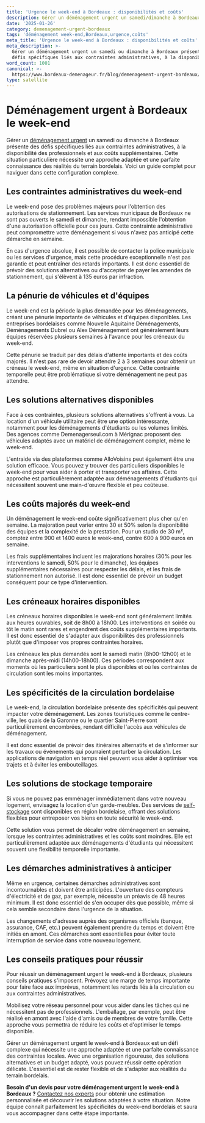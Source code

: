 ```yaml
---
title: 'Urgence le week-end à Bordeaux : disponibilités et coûts'
description: Gérer un déménagement urgent un samedi/dimanche à Bordeaux.
date: '2025-01-26'
category: demenagement-urgent-bordeaux
tags: 'déménagement week-end,Bordeaux,urgence,coûts'
meta_title: 'Urgence le week-end à Bordeaux : disponibilités et coûts'
meta_description: >-
  Gérer un déménagement urgent un samedi ou dimanche à Bordeaux présente des
  défis spécifiques liés aux contraintes administratives, à la disponibilité .
word_count: 1001
canonical: >-
  https://www.bordeaux-demenageur.fr/blog/demenagement-urgent-bordeaux/urgence-week-end-bordeaux-disponibilites-couts
type: satellite
---
```



# Déménagement urgent à Bordeaux le week-end

Gérer un [déménagement urgent](/blog/urgent/guide) un samedi ou dimanche à Bordeaux présente des défis spécifiques liés aux contraintes administratives, à la disponibilité des professionnels et aux coûts supplémentaires. Cette situation particulière nécessite une approche adaptée et une parfaite connaissance des réalités du terrain bordelais. Voici un guide complet pour naviguer dans cette configuration complexe.

## Les contraintes administratives du week-end

Le week-end pose des problèmes majeurs pour l'obtention des autorisations de stationnement. Les services municipaux de Bordeaux ne sont pas ouverts le samedi et dimanche, rendant impossible l'obtention d'une autorisation officielle pour ces jours. Cette contrainte administrative peut compromettre votre déménagement si vous n'avez pas anticipé cette démarche en semaine.

En cas d'urgence absolue, il est possible de contacter la police municipale ou les services d'urgence, mais cette procédure exceptionnelle n'est pas garantie et peut entraîner des retards importants. Il est donc essentiel de prévoir des solutions alternatives ou d'accepter de payer les amendes de stationnement, qui s'élèvent à 135 euros par infraction.

## La pénurie de véhicules et d'équipes

Le week-end est la période la plus demandée pour les déménagements, créant une pénurie importante de véhicules et d'équipes disponibles. Les entreprises bordelaises comme Nouvelle Aquitaine Déménagements, Déménagements Dubrel ou Alex Déménagement ont généralement leurs équipes réservées plusieurs semaines à l'avance pour les créneaux du week-end.

Cette pénurie se traduit par des délais d'attente importants et des coûts majorés. Il n'est pas rare de devoir attendre 2 à 3 semaines pour obtenir un créneau le week-end, même en situation d'urgence. Cette contrainte temporelle peut être problématique si votre déménagement ne peut pas attendre.

## Les solutions alternatives disponibles

Face à ces contraintes, plusieurs solutions alternatives s'offrent à vous. La location d'un véhicule utilitaire peut être une option intéressante, notamment pour les déménagements d'étudiants ou les volumes limités. Des agences comme Demenagerseul.com à Mérignac proposent des véhicules adaptés avec un matériel de déménagement complet, même le week-end.

L'entraide via des plateformes comme AlloVoisins peut également être une solution efficace. Vous pouvez y trouver des particuliers disponibles le week-end pour vous aider à porter et transporter vos affaires. Cette approche est particulièrement adaptée aux déménagements d'étudiants qui nécessitent souvent une main-d'œuvre flexible et peu coûteuse.

## Les coûts majorés du week-end

Un déménagement le week-end coûte significativement plus cher qu'en semaine. La majoration peut varier entre 30 et 50% selon la disponibilité des équipes et la complexité de la prestation. Pour un studio de 30 m², comptez entre 900 et 1400 euros le week-end, contre 600 à 900 euros en semaine.

Les frais supplémentaires incluent les majorations horaires (30% pour les interventions le samedi, 50% pour le dimanche), les équipes supplémentaires nécessaires pour respecter les délais, et les frais de stationnement non autorisé. Il est donc essentiel de prévoir un budget conséquent pour ce type d'intervention.

## Les créneaux horaires disponibles

Les créneaux horaires disponibles le week-end sont généralement limités aux heures ouvrables, soit de 8h00 à 18h00. Les interventions en soirée ou tôt le matin sont rares et engendrent des coûts supplémentaires importants. Il est donc essentiel de s'adapter aux disponibilités des professionnels plutôt que d'imposer vos propres contraintes horaires.

Les créneaux les plus demandés sont le samedi matin (8h00-12h00) et le dimanche après-midi (14h00-18h00). Ces périodes correspondent aux moments où les particuliers sont le plus disponibles et où les contraintes de circulation sont les moins importantes.

## Les spécificités de la circulation bordelaise

Le week-end, la circulation bordelaise présente des spécificités qui peuvent impacter votre déménagement. Les zones touristiques comme le centre-ville, les quais de la Garonne ou le quartier Saint-Pierre sont particulièrement encombrées, rendant difficile l'accès aux véhicules de déménagement.

Il est donc essentiel de prévoir des itinéraires alternatifs et de s'informer sur les travaux ou événements qui pourraient perturber la circulation. Les applications de navigation en temps réel peuvent vous aider à optimiser vos trajets et à éviter les embouteillages.

## Les solutions de stockage temporaire

Si vous ne pouvez pas emménager immédiatement dans votre nouveau logement, envisagez la location d'un garde-meubles. Des services de [self-stockage](/blog/garde-meuble/self-stockage-mode-emploi-prix) sont disponibles en région bordelaise, offrant des solutions flexibles pour entreposer vos biens en toute sécurité le week-end.

Cette solution vous permet de décaler votre déménagement en semaine, lorsque les contraintes administratives et les coûts sont moindres. Elle est particulièrement adaptée aux déménagements d'étudiants qui nécessitent souvent une flexibilité temporelle importante.

## Les démarches administratives à anticiper

Même en urgence, certaines démarches administratives sont incontournables et doivent être anticipées. L'ouverture des compteurs d'électricité et de gaz, par exemple, nécessite un préavis de 48 heures minimum. Il est donc essentiel de s'en occuper dès que possible, même si cela semble secondaire dans l'urgence de la situation.

Les changements d'adresse auprès des organismes officiels (banque, assurance, CAF, etc.) peuvent également prendre du temps et doivent être initiés en amont. Ces démarches sont essentielles pour éviter toute interruption de service dans votre nouveau logement.

## Les conseils pratiques pour réussir

Pour réussir un déménagement urgent le week-end à Bordeaux, plusieurs conseils pratiques s'imposent. Prévoyez une marge de temps importante pour faire face aux imprévus, notamment les retards liés à la circulation ou aux contraintes administratives.

Mobilisez votre réseau personnel pour vous aider dans les tâches qui ne nécessitent pas de professionnels. L'emballage, par exemple, peut être réalisé en amont avec l'aide d'amis ou de membres de votre famille. Cette approche vous permettra de réduire les coûts et d'optimiser le temps disponible.

Gérer un déménagement urgent le week-end à Bordeaux est un défi complexe qui nécessite une approche adaptée et une parfaite connaissance des contraintes locales. Avec une organisation rigoureuse, des solutions alternatives et un budget adapté, vous pouvez réussir cette opération délicate. L'essentiel est de rester flexible et de s'adapter aux réalités du terrain bordelais.

**Besoin d'un devis pour votre déménagement urgent le week-end à Bordeaux ?** [Contactez nos experts](/contact) pour obtenir une estimation personnalisée et découvrir les solutions adaptées à votre situation. Notre équipe connaît parfaitement les spécificités du week-end bordelais et saura vous accompagner dans cette étape importante.
